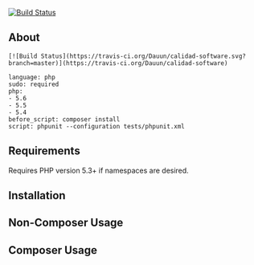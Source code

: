 [![Build Status](https://travis-ci.org/Dauun/calidad-software.svg?branch=master)](https://travis-ci.org/Dauun/calidad-software)

About
-----

    [![Build Status](https://travis-ci.org/Dauun/calidad-software.svg?branch=master)](https://travis-ci.org/Dauun/calidad-software)

    language: php
    sudo: required
    php:
    - 5.6
    - 5.5
    - 5.4
    before_script: composer install
    script: phpunit --configuration tests/phpunit.xml
    
Requirements
------------

Requires PHP version 5.3+ if namespaces are desired.

Installation
------------

Non-Composer Usage
------------------

Composer Usage
------------------
